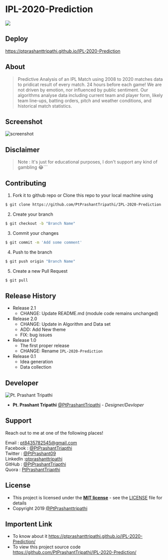 # IPL-2020-Prediction
![](https://repository-images.githubusercontent.com/299325888/77f6e880-034c-11eb-8ee1-b44403c583c2)

## Deploy

https://ptprashanttripathi.github.io/IPL-2020-Prediction

## About

>Predictive Analysis of an IPL Match using 2008 to 2020 matches data to pridicat result of every match. 24 hours before each game! We are not driven by emotion, nor influenced by public sentiment. Our algorithms analyse data including current team and player form, likely team line-ups, batting orders, pitch and weather conditions, and historical match statistics.

## Screenshot

![screenshot](https://i.imgur.com/pJJoIEC.jpg)

## Disclaimer

> Note : It's just for educational purposes, I don't support any kind of gambling 😂```

## Contributing

1. Fork it to github repo or Clone this repo to your local machine using
```sh 
$ git clone https://github.com/PtPrashantTripathi/IPL-2020-Prediction
```

2. Create your branch 
```sh 
$ git checkout -b "Branch Name"
```

3. Commit your changes 
```sh 
$ git commit -m 'Add some comment'
```

4. Push to the branch 
```sh 
$ git push origin "Branch Name"
```

5. Create a new Pull Request
```sh 
$ git pull
```

## Release History

* Release 2.1
    * CHANGE: Update README.md (module code remains unchanged)
* Release 2.0
    * CHANGE: Update in Algorithm and Data set
    * ADD: Add New theme
    * FIX: bug issues
* Release 1.0
    * The first proper release
    * CHANGE: Rename `IPL-2020-Prediction` 
* Release 0.1
    * Idea generation
    * Data collection

## Developer  

![Pt. Prashant Tripathi](https://avatars2.githubusercontent.com/u/26687933?s=200&v=4)
* **Pt. Prashant Tripathi** [@PtPrashantTripathi](https://Prashanttripathi.github.io) - *Designer/Devloper* 

## Support 
Reach out to me at one of the following places!

Email : [pt8435782545@gmail.com](mailto:pt8435782545@gmail.com)<br>
Facebook : [@PtPrashantTriapthi](https://www.facebook.com/PtPrashantTripathi) <br>
Twitter : [@PtPrashant09](https://twitter.com/intent/follow?screen_name=ptprashant09) <br>
LinkedIn :[ptprashanttripathi](https://www.linkedin.com/in/ptprashanttripathi/)<br>
GitHub :  [@PtPrashantTriapthi](https://github.com/PtPrashantTripathi)<br>
Quora : [PtPrashantTriapthi](https://www.quora.com/profile/Pt-Prashant-Tripathi)<br>
                                
## License

- This project is licensed under the **[MIT license](http://opensource.org/licenses/mit-license.php)** - see the [LICENSE](LICENSE) file for details
- Copyright 2019  [@PtPrashanttripathi](http://github.com/PtPrashantTripathi)


## Importent Link 

- To know about it https://ptprashanttripathi.github.io/IPL-2020-Prediction/
- To view this project source code https://github.com/PtPrashantTripathi/IPL-2020-Prediction/
